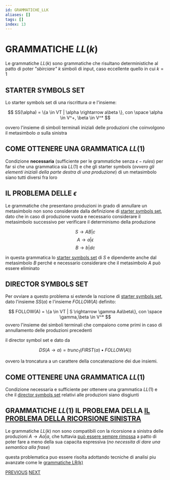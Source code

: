 ```yaml
---
id: GRAMMATICHE_LLK
aliases: []
tags: []
index: 13
---
```


# GRAMMATICHE $LL(k)$

Le grammatiche $LL(k)$ sono grammatiche che risultano deterministiche al patto di poter *"sbirciare"* $k$ simboli di input, caso eccellente quello in cui $k=1$

## STARTER SYMBOLS SET

Lo starter symbols set di una riscrittura $\alpha$ e l'insieme:

$$
SS(\alpha) = \{a \in VT | \alpha \rightarrow a\beta \}, con \space \alpha \in V^+, \beta \in V^*
$$

ovvero l'insieme di simboli terminali iniziali delle produzioni che coinvolgono il metasimbolo $\alpha$ sulla sinistra

## COME OTTENERE UNA GRAMMATICA $LL(1)$

Condizione **necessaria** (sufficiente per le grammatiche senza $\epsilon -rules$) per far si che una grammatica sia $LL(1)$ e che gli starter symbols (*ovvero gli elementi iniziali della parte destra di una produzione*) di un metasimbolo siano tutti diversi fra loro

## IL PROBLEMA DELLE $\epsilon$

Le grammatiche che presentano produzioni in grado di annullare un metasimbolo non sono considerate dalla definizione di [starter symbols set](#STARTER%20SYMBOLS%20SET), dato che in caso di produzione vuota e necessario considerare il metasimbolo successivo per verificare il determinismo della produzione

$$
S \rightarrow AB|c
$$
$$
A \rightarrow a|\epsilon
$$
$$
B \rightarrow b|dc
$$

in questa grammatica lo [starter symbols set](#STARTER%20SYMBOLS%20SET) di $S$ e dipendente anche dal metasimbolo $B$ perché e necessario considerare che il metasimbolo $A$ può essere eliminato

## DIRECTOR SYMBOLS SET

Per ovviare a questo problema si estende la nozione di [starter symbols set](#STARTER%20SYMBOLS%20SET), dato l'insieme $SS(\alpha)$ e l'insieme $FOLLOW(A)$ definito:

$$
FOLLOW(A) = \{a \in VT | S \rightarrow \gamma Aa\beta\}, con \space \gamma,\beta \in V^*
$$
ovvero l'insieme dei simboli terminali che compaiono come primi in caso di annullamento delle produzioni precedenti

il director symbol set e dato da

$$
DS(A\rightarrow \alpha) = trunc_1(FIRST(\alpha)\bullet FOLLOW(A))
$$

ovvero la troncatura a un carattere della concatenazione dei due insiemi.

## COME OTTENERE UNA GRAMMATICA $LL(1)$

Condizione necessaria e sufficiente per ottenere una grammatica $LL(1)$ e che il [director symbols set](#DIRECTOR%20SYMBOLS%20SET) relativi alle produzioni siano disgiunti

## GRAMMATICHE $LL(1)$ IL PROBLEMA DELLA [IL PROBLEMA DELLA RICORSIONE SINISTRA](GRAMMATICHE_TIPO_2.md#IL%20PROBLEMA%20DELLA%20RICORSIONE%20SINISTRA)

Le grammatiche $LL(k)$ non sono compatibili con la ricorsione a sinistra delle produzioni $A \rightarrow A\alpha | a$, che tuttavia [può essere sempre rimossa](GRAMMATICHE_TIPO_2.md#ELIMINAZIONE%20DELLA%20RICORSIONE%20SINISTRA) a patto di poter fare a meno della sua capacita espressiva (*no necessita di dare una semantica alla frase*)

questa problematica puo essere risolta adottando tecniche di analisi piu avanzate come le [grammatiche LR(k)](GRAMMATICHE_LRK.md)




[PREVIOUS](PDA.md) [NEXT](INTERPRETI.md)
